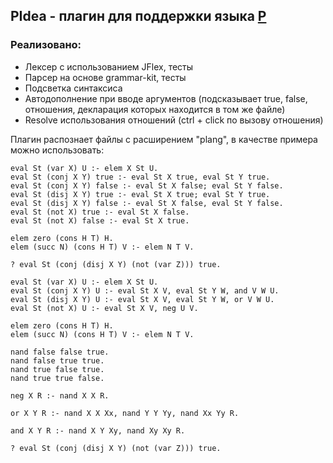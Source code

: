 ## PIdea - плагин для поддержки языка [P](https://github.com/kajigor/fl-2022-itmo-spr/blob/proj/lang/P.md)

### Реализовано:
- Лексер с использованием JFlex, тесты
- Парсер на основе grammar-kit, тесты
- Подсветка синтаксиса
- Автодополнение при вводе аргументов (подсказывает true, false, отношения, декларация которых находится в том же файле)
- Resolve использования отношений (ctrl + click по вызову отношения)

Плагин распознает файлы с расширением "plang", в качестве примера можно использовать:

```
eval St (var X) U :- elem X St U.
eval St (conj X Y) true :- eval St X true, eval St Y true.
eval St (conj X Y) false :- eval St X false; eval St Y false.
eval St (disj X Y) true :- eval St X true; eval St Y true.
eval St (disj X Y) false :- eval St X false, eval St Y false.
eval St (not X) true :- eval St X false.
eval St (not X) false :- eval St X true.

elem zero (cons H T) H.
elem (succ N) (cons H T) V :- elem N T V.

? eval St (conj (disj X Y) (not (var Z))) true.
```

```
eval St (var X) U :- elem X St U.
eval St (conj X Y) U :- eval St X V, eval St Y W, and V W U.
eval St (disj X Y) U :- eval St X V, eval St Y W, or V W U.
eval St (not X) U :- eval St X V, neg U V.

elem zero (cons H T) H.
elem (succ N) (cons H T) V :- elem N T V.

nand false false true.
nand false true true.
nand true false true.
nand true true false.

neg X R :- nand X X R.

or X Y R :- nand X X Xx, nand Y Y Yy, nand Xx Yy R.

and X Y R :- nand X Y Xy, nand Xy Xy R.

? eval St (conj (disj X Y) (not (var Z))) true.
```